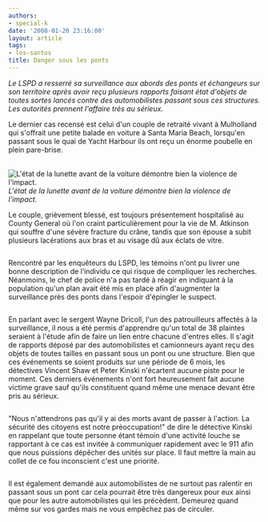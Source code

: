 ```yaml
---
authors:
- special-k
date: '2008-01-20 23:16:00'
layout: article
tags:
- los-santos
title: Danger sous les ponts
---
```



_Le LSPD a resserré sa surveillance aux abords des ponts et échangeurs sur son territoire après avoir reçu plusieurs rapports faisant état d'objets de toutes sortes lancés contre des automobilistes passant sous ces structures. Les autorités prennent l'affaire très au sérieux._

Le dernier cas recensé est celui d'un couple de retraité vivant à Mulholland qui s'offrait une petite balade en voiture à Santa Maria Beach, lorsqu'en passant sous le quai de Yacht Harbour ils ont reçu un énorme poubelle en plein pare-brise.

![]()
![]()
![L'état de la lunette avant de la voiture démontre bien la violence de l'impact.]()
_L'état de la lunette avant de la voiture démontre bien la violence de l'impact._

Le couple, grièvement blessé, est toujours présentement hospitalisé au County General où l'on craint particulièrement pour la vie de M. Atkinson qui souffre d'une sévère fracture du crâne, tandis que son épouse a subit plusieurs lacérations aux bras et au visage dû aux éclats de vitre.

![]()

Rencontré par les enquêteurs du LSPD, les témoins n'ont pu livrer une bonne description de l’individu ce qui risque de compliquer les recherches. Néanmoins, le chef de police n'a pas tardé à réagir en indiquant à la population qu'un plan avait été mis en place afin d'augmenter la surveillance près des ponts dans l'espoir d'épingler le suspect.

![]()

En parlant avec le sergent Wayne Dricoll, l'un des patrouilleurs affectés à la surveillance, il nous a été permis d'apprendre qu'un total de 38 plaintes seraient à l'étude afin de faire un lien entre chacune d'entres elles. Il s'agit de rapports déposé par des automobilistes et camionneurs ayant reçu des objets de toutes tailles en passant sous un pont ou une structure. Bien que ces événements se soient produits sur une période de 6 mois, les détectives Vincent Shaw et Peter Kinski n'écartent aucune piste pour le moment. Ces derniers événements n'ont fort heureusement fait aucune victime grave sauf qu'ils constituent quand même une menace devant être pris au sérieux.

![]()

"Nous n'attendrons pas qu'il y ai des morts avant de passer à l'action. La sécurité des citoyens est notre préoccupation!" de dire le détective Kinski en rappelant que toute personne étant témoin d'une activité louche se rapportant à ce cas est invitée à communiquer rapidement avec le 911 afin que nous puissions dépêcher des unités sur place. Il faut mettre la main au collet de ce fou inconscient c'est une priorité.

![]()

Il est également demandé aux automobilistes de ne surtout pas ralentir en passant sous un pont car cela pourrait être très dangereux pour eux ainsi que pour les autre automobilistes qui les précèdent. Demeurez quand même sur vos gardes mais ne vous empêchez pas de circuler.